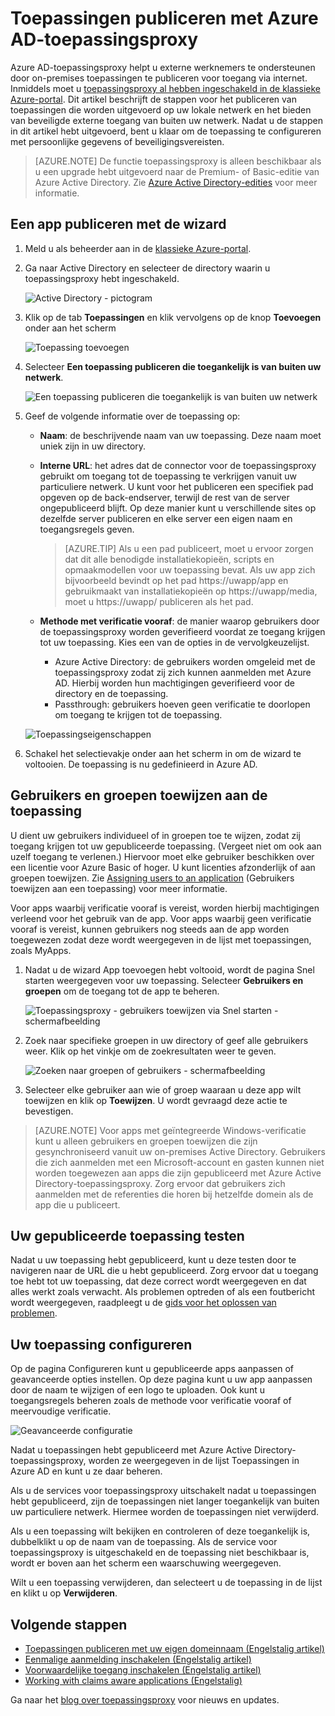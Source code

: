 <properties
    pageTitle="Apps publiceren met Azure AD-toepassingsproxy | Microsoft Azure"
    description="Publiceer on-premises toepassingen naar de cloud met Azure AD-toepassingsproxy."
    services="active-directory"
    documentationCenter=""
    authors="kgremban"
    manager="femila"
    editor=""/>

<tags
    ms.service="active-directory"
    ms.workload="identity"
    ms.tgt_pltfrm="na"
    ms.devlang="na"
    ms.topic="get-started-article"
    ms.date="07/19/2016"
    ms.author="kgremban"/>



# Toepassingen publiceren met Azure AD-toepassingsproxy

Azure AD-toepassingsproxy helpt u externe werknemers te ondersteunen door on-premises toepassingen te publiceren voor toegang via internet. Inmiddels moet u [toepassingsproxy al hebben ingeschakeld in de klassieke Azure-portal](active-directory-application-proxy-enable.md). Dit artikel beschrijft de stappen voor het publiceren van toepassingen die worden uitgevoerd op uw lokale netwerk en het bieden van beveiligde externe toegang van buiten uw netwerk. Nadat u de stappen in dit artikel hebt uitgevoerd, bent u klaar om de toepassing te configureren met persoonlijke gegevens of beveiligingsvereisten.

> [AZURE.NOTE] De functie toepassingsproxy is alleen beschikbaar als u een upgrade hebt uitgevoerd naar de Premium- of Basic-editie van Azure Active Directory. Zie [Azure Active Directory-edities](active-directory-editions.md) voor meer informatie.

## Een app publiceren met de wizard

1. Meld u als beheerder aan in de [klassieke Azure-portal](https://manage.windowsazure.com/).
2. Ga naar Active Directory en selecteer de directory waarin u toepassingsproxy hebt ingeschakeld.

    ![Active Directory - pictogram](./media/active-directory-application-proxy-publish/ad_icon.png)

3. Klik op de tab **Toepassingen** en klik vervolgens op de knop **Toevoegen** onder aan het scherm

    ![Toepassing toevoegen](./media/active-directory-application-proxy-publish/aad_appproxy_selectdirectory.png)

4. Selecteer **Een toepassing publiceren die toegankelijk is van buiten uw netwerk**.

    ![Een toepassing publiceren die toegankelijk is van buiten uw netwerk](./media/active-directory-application-proxy-publish/aad_appproxy_addapp.png)

5. Geef de volgende informatie over de toepassing op:

    - **Naam**: de beschrijvende naam van uw toepassing. Deze naam moet uniek zijn in uw directory.
    - **Interne URL**: het adres dat de connector voor de toepassingsproxy gebruikt om toegang tot de toepassing te verkrijgen vanuit uw particuliere netwerk. U kunt voor het publiceren een specifiek pad opgeven op de back-endserver, terwijl de rest van de server ongepubliceerd blijft. Op deze manier kunt u verschillende sites op dezelfde server publiceren en elke server een eigen naam en toegangsregels geven.

        > [AZURE.TIP] Als u een pad publiceert, moet u ervoor zorgen dat dit alle benodigde installatiekopieën, scripts en opmaakmodellen voor uw toepassing bevat. Als uw app zich bijvoorbeeld bevindt op het pad https://uwapp/app en gebruikmaakt van installatiekopieën op https://uwapp/media, moet u https://uwapp/ publiceren als het pad.

    - **Methode met verificatie vooraf**: de manier waarop gebruikers door de toepassingsproxy worden geverifieerd voordat ze toegang krijgen tot uw toepassing. Kies een van de opties in de vervolgkeuzelijst.

        - Azure Active Directory: de gebruikers worden omgeleid met de toepassingsproxy zodat zij zich kunnen aanmelden met Azure AD. Hierbij worden hun machtigingen geverifieerd voor de directory en de toepassing.
        - Passthrough: gebruikers hoeven geen verificatie te doorlopen om toegang te krijgen tot de toepassing.

    ![Toepassingseigenschappen](./media/active-directory-application-proxy-publish/aad_appproxy_appproperties.png)  

6. Schakel het selectievakje onder aan het scherm in om de wizard te voltooien. De toepassing is nu gedefinieerd in Azure AD.


## Gebruikers en groepen toewijzen aan de toepassing

U dient uw gebruikers individueel of in groepen toe te wijzen, zodat zij toegang krijgen tot uw gepubliceerde toepassing. (Vergeet niet om ook aan uzelf toegang te verlenen.) Hiervoor moet elke gebruiker beschikken over een licentie voor Azure Basic of hoger. U kunt licenties afzonderlijk of aan groepen toewijzen. Zie [Assigning users to an application](active-directory-applications-guiding-developers-assigning-users.md) (Gebruikers toewijzen aan een toepassing) voor meer informatie. 

Voor apps waarbij verificatie vooraf is vereist, worden hierbij machtigingen verleend voor het gebruik van de app. Voor apps waarbij geen verificatie vooraf is vereist, kunnen gebruikers nog steeds aan de app worden toegewezen zodat deze wordt weergegeven in de lijst met toepassingen, zoals MyApps.

1. Nadat u de wizard App toevoegen hebt voltooid, wordt de pagina Snel starten weergegeven voor uw toepassing. Selecteer **Gebruikers en groepen** om de toegang tot de app te beheren.

    ![Toepassingsproxy - gebruikers toewijzen via Snel starten - schermafbeelding](./media/active-directory-application-proxy-publish/aad_appproxy_usersgroups.png)

2. Zoek naar specifieke groepen in uw directory of geef alle gebruikers weer. Klik op het vinkje om de zoekresultaten weer te geven.

    ![Zoeken naar groepen of gebruikers - schermafbeelding](./media/active-directory-application-proxy-publish/aad_appproxy_search.png)

2. Selecteer elke gebruiker aan wie of groep waaraan u deze app wilt toewijzen en klik op **Toewijzen**. U wordt gevraagd deze actie te bevestigen.

> [AZURE.NOTE] Voor apps met geïntegreerde Windows-verificatie kunt u alleen gebruikers en groepen toewijzen die zijn gesynchroniseerd vanuit uw on-premises Active Directory. Gebruikers die zich aanmelden met een Microsoft-account en gasten kunnen niet worden toegewezen aan apps die zijn gepubliceerd met Azure Active Directory-toepassingsproxy. Zorg ervoor dat gebruikers zich aanmelden met de referenties die horen bij hetzelfde domein als de app die u publiceert.

## Uw gepubliceerde toepassing testen

Nadat u uw toepassing hebt gepubliceerd, kunt u deze testen door te navigeren naar de URL die u hebt gepubliceerd. Zorg ervoor dat u toegang toe hebt tot uw toepassing, dat deze correct wordt weergegeven en dat alles werkt zoals verwacht. Als problemen optreden of als een foutbericht wordt weergegeven, raadpleegt u de [gids voor het oplossen van problemen](active-directory-application-proxy-troubleshoot.md).

## Uw toepassing configureren

Op de pagina Configureren kunt u gepubliceerde apps aanpassen of geavanceerde opties instellen. Op deze pagina kunt u uw app aanpassen door de naam te wijzigen of een logo te uploaden. Ook kunt u toegangsregels beheren zoals de methode voor verificatie vooraf of meervoudige verificatie.

![Geavanceerde configuratie](./media/active-directory-application-proxy-publish/aad_appproxy_configure.png)


Nadat u toepassingen hebt gepubliceerd met Azure Active Directory-toepassingsproxy, worden ze weergegeven in de lijst Toepassingen in Azure AD en kunt u ze daar beheren.

Als u de services voor toepassingsproxy uitschakelt nadat u toepassingen hebt gepubliceerd, zijn de toepassingen niet langer toegankelijk van buiten uw particuliere netwerk. Hiermee worden de toepassingen niet verwijderd.

Als u een toepassing wilt bekijken en controleren of deze toegankelijk is, dubbelklikt u op de naam van de toepassing. Als de service voor toepassingsproxy is uitgeschakeld en de toepassing niet beschikbaar is, wordt er boven aan het scherm een waarschuwing weergegeven.

Wilt u een toepassing verwijderen, dan selecteert u de toepassing in de lijst en klikt u op **Verwijderen**.

## Volgende stappen

- [Toepassingen publiceren met uw eigen domeinnaam (Engelstalig artikel)](active-directory-application-proxy-custom-domains.md)
- [Eenmalige aanmelding inschakelen (Engelstalig artikel)](active-directory-application-proxy-sso-using-kcd.md)
- [Voorwaardelijke toegang inschakelen (Engelstalig artikel)](active-directory-application-proxy-conditional-access.md)
- [Working with claims aware applications (Engelstalig)](active-directory-application-proxy-claims-aware-apps.md)

Ga naar het [blog over toepassingsproxy](http://blogs.technet.com/b/applicationproxyblog/) voor nieuws en updates.



<!--HONumber=Sep16_HO3-->


